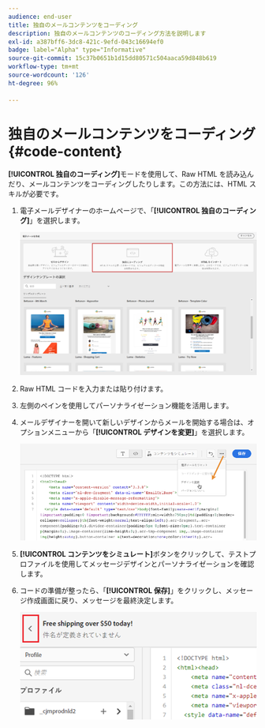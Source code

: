 ```yaml
---
audience: end-user
title: 独自のメールコンテンツをコーディング
description: 独自のメールコンテンツのコーディング方法を説明します
exl-id: a387bff6-3dc8-421c-9efd-043c16694ef0
badge: label="Alpha" type="Informative"
source-git-commit: 15c37b0651b1d15dd80571c504aaca59d848b619
workflow-type: tm+mt
source-wordcount: '126'
ht-degree: 96%

---
```


# 独自のメールコンテンツをコーディング {#code-content}

**[!UICONTROL 独自のコーディング]**&#x200B;モードを使用して、Raw HTML を読み込んだり、メールコンテンツをコーディングしたりします。この方法には、HTML スキルが必要です。

1. 電子メールデザイナーのホームページで、「**[!UICONTROL 独自のコーディング]**」を選択します。

   ![](assets/code-your-own.png)

1. Raw HTML コードを入力または貼り付けます。

1. 左側のペインを使用してパーソナライゼーション機能を活用します。

1. メールデザイナーを開いて新しいデザインからメールを開始する場合は、オプションメニューから「**[!UICONTROL デザインを変更]**」を選択します。

   ![](assets/code-editor-change-design.png)

1. **[!UICONTROL コンテンツをシミュレート]**&#x200B;ボタンをクリックして、テストプロファイルを使用してメッセージデザインとパーソナライゼーションを確認します。

1. コードの準備が整ったら、「**[!UICONTROL 保存]**」をクリックし、メッセージ作成画面に戻り、メッセージを最終決定します。

   ![](assets/code-editor-save.png)
